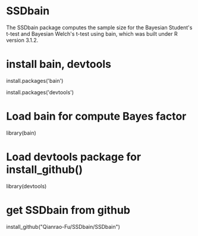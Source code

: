 # SSDbain
    
The SSDbain package computes the sample size for the Bayesian Student's t-test and Bayesian Welch's t-test using bain, which was built under R version 3.1.2.

# install bain, devtools
install.packages('bain')

install.packages('devtools')

# Load bain for compute Bayes factor
library(bain)

# Load devtools package for install_github()
library(devtools)

# get SSDbain from github
install_github("Qianrao-Fu/SSDbain/SSDbain")

